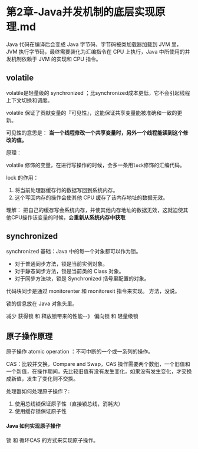 # 第2章-Java并发机制的底层实现原理.md

Java 代码在编译后会变成 Java 字节码，字节码被类加载器加载到 JVM 里，JVM 执行字节码，最终需要装化为汇编指令在 CPU 上执行，Java 中所使用的并发机制依赖于 JVM 的实现和 CPU 指令。


## volatile

volatile是轻量级的 synchronized ；比synchronized成本更低，它不会引起线程上下文切换和调度。

volatile 保证了贡献变量的『可见性』，这能保证共享变量能被准确和一致的更新。 

可见性的意思是： **当一个线程修改一个共享变量时，另外一个线程能读到这个修改的值。**

原理：

volatile 修饰的变量，在进行写操作的时候，会多一条用`lock`修饰的汇编代码。

lock 的作用：

1. 将当前处理器缓存行的数据写回到系统内存。
2. 这个写回内存的操作会使其他 CPU 缓存了该内存地址的数据无效。

理解： 把自己的缓存写会系统内存，并使其他内存地址的数据无效，这就迫使其他CPU操作该变量的时候，会**重新从系统内存中获取**


## synchronized

synchronized 基础：Java 中的每一个对象都可以作为锁。
 
- 对于普通同步方法，锁是当前实例对象。
- 对于静态同步方法，锁是当前类的 Class 对象。
- 对于同步方法块，锁是 Synchronized 括号里配置的对象。

代码块同步是通过 monitorenter 和 monitorexit 指令来实现。
方法，没说。


锁的信息放在 Java 对象头里。


 减少 获得锁 和 释放锁带来的性能--》 偏向锁 和 轻量级锁


## 原子操作原理

原子操作 atomic operation ：不可中断的一个或一系列的操作。

CAS：比较并交换，Compare and Swap，CAS 操作需要两个数组，一个旧值和一个新值，在操作期间，先比较旧值有没有发生变化，如果没有发生变化，才交换成新值，发生了变化则不交换。


处理器如何处理原子操作？:

1. 使用总线锁保证原子性（直接锁总线，消耗大）
2. 使用缓存锁保证原子性


#### Java 如何实现原子操作

锁 和 循环CAS 的方式来实现原子操作。








